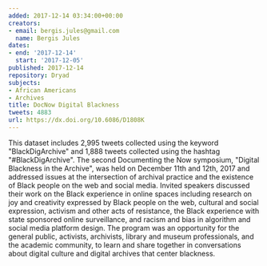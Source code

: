 ```yaml
---
added: 2017-12-14 03:34:00+00:00
creators:
- email: bergis.jules@gmail.com
  name: Bergis Jules
dates:
- end: '2017-12-14'
  start: '2017-12-05'
published: 2017-12-14
repository: Dryad
subjects:
- African Americans
- Archives
title: DocNow Digital Blackness
tweets: 4883
url: https://dx.doi.org/10.6086/D1808K
---
```


This dataset includes 2,995 tweets collected using the keyword "BlackDigArchive" and 1,888 tweets collected using the hashtag "#BlackDigArchive". The second Documenting the Now symposium, "Digital Blackness in the Archive", was held on December 11th and 12th, 2017 and addressed issues at the intersection of archival practice and the existence of Black people on the web and social media. Invited speakers discussed their work on the Black experience in online spaces including research on joy and creativity expressed by Black people on the web, cultural and social expression, activism and other acts of resistance, the Black experience with state sponsored online surveillance, and racism and bias in algorithm and social media platform design. The program was an opportunity for the general public, activists, archivists, library and museum professionals, and the academic community, to learn and share together in conversations about digital culture and digital archives that center blackness.
